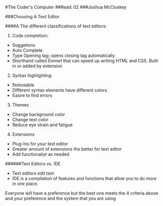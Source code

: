 #The Coder's Computer
##Read: 02
###Joshua McCluskey

###Choosing A Text Editor

####A The different classifications of text editors:

1. Code completion:
  * Suggetions
  * Auto Complete
  * Type Opening tag; opens closing tag automatically
  * Shorthand called _Emmet_ that can speed up writing HTML and CSS. Built in or added by extension

2. Syntax highlighting:
  * Noticeable
  * DIfferent syntax elements have different colors
  * Easire to find errors 


3. Themes
  * Change background color
  * Change text color
  * Reduce eye strain and fatigue

4. Extensions
  * Plug-Ins for your text editor
  * Greater amount of extensions the better for text editor
  * Add functionaliyt as needed

######Text Editors vs. IDE
 * Text editors edit text
 * IDE is a compliation of features and functions that allow you to do more in one place.

Everyone will have a preference but the best one meets the 4 criteria above and your preference and the system that you are using



